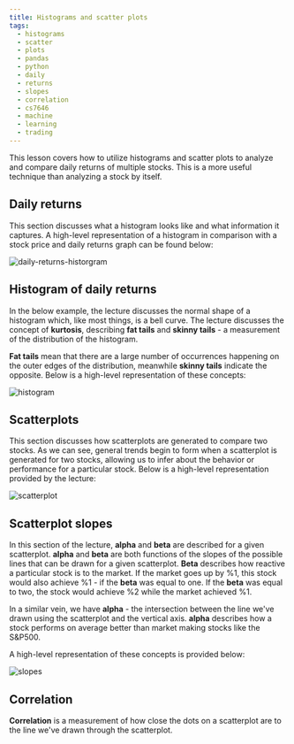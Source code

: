 ```yaml
---
title: Histograms and scatter plots
tags:
  - histograms
  - scatter
  - plots
  - pandas
  - python
  - daily
  - returns
  - slopes
  - correlation
  - cs7646
  - machine
  - learning
  - trading
---
```


This lesson covers how to utilize histograms and scatter plots to analyze and compare daily returns
of multiple stocks. This is a more useful technique than analyzing a stock by itself.

## Daily returns

This section discusses what a histogram looks like and what information it captures. A high-level
representation of a histogram in comparison with a stock price and daily returns graph can be found
below:

![daily-returns-historgram](daily-returns-histogram.png)

## Histogram of daily returns

In the below example, the lecture discusses the normal shape of a histogram which, like most things,
is a bell curve. The lecture discusses the concept of **kurtosis**, describing **fat tails** and
**skinny tails** - a measurement of the distribution of the histogram.

**Fat tails** mean that there are a large number of occurrences happening on the outer edges of the
distribution, meanwhile **skinny tails** indicate the opposite. Below is a high-level representation
of these concepts:

![histogram](histogram.png)

## Scatterplots

This section discusses how scatterplots are generated to compare two stocks. As we can see, general
trends begin to form when a scatterplot is generated for two stocks, allowing us to infer about the
behavior or performance for a particular stock. Below is a high-level representation provided by the
lecture:

![scatterplot](scatterplot.png)

## Scatterplot slopes

In this section of the lecture, **alpha** and **beta** are described for a given scatterplot.
**alpha** and **beta** are both functions of the slopes of the possible lines that can be drawn for
a given scatterplot. **Beta** describes how reactive a particular stock is to the market. If the
market goes up by %1, this stock would also achieve %1 - if the **beta** was equal to one. If the
**beta** was equal to two, the stock would achieve %2 while the market achieved %1.

In a similar vein, we have **alpha** - the intersection between the line we've drawn using the
scatterplot and the vertical axis. **alpha** describes how a stock performs on average better than
market making stocks like the S&P500.

A high-level representation of these concepts is provided below:

![slopes](slopes.png)

## Correlation

**Correlation** is a measurement of how close the dots on a scatterplot are to the line we've drawn
through the scatterplot.
